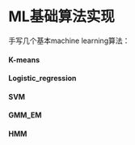 # ML基础算法实现
手写几个基本machine learning算法：
#### K-means
#### Logistic_regression
#### SVM
#### GMM_EM
#### HMM
